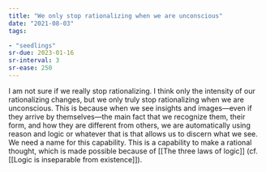 ```yaml
---
title: "We only stop rationalizing when we are unconscious"
date: "2021-08-03"
tags:

- "seedlings"
sr-due: 2023-01-16
sr-interval: 3
sr-ease: 250
---
```


I am not sure if we really stop rationalizing. I think only the intensity of our rationalizing changes, but we only truly stop rationalizing when we are unconscious. This is because when we see insights and images—even if they arrive by themselves—the main fact that we recognize them, their form, and how they are different from others, we are automatically using reason and logic or whatever that is that allows us to discern what we see. We need a name for this capability. This is a capability to make a rational thought, which is made possible because of [[The three laws of logic]] (cf. [[Logic is inseparable from existence]]).